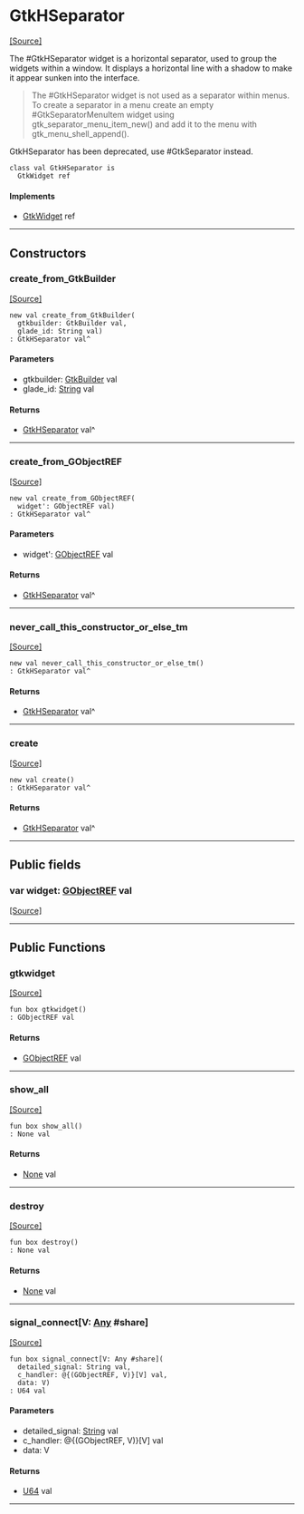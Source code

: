 # GtkHSeparator
<span class="source-link">[[Source]](src/gtk3/GtkHSeparator.md#L6)</span>

The #GtkHSeparator widget is a horizontal separator, used to group the
widgets within a window. It displays a horizontal line with a shadow to
make it appear sunken into the interface.

> The #GtkHSeparator widget is not used as a separator within menus.
> To create a separator in a menu create an empty #GtkSeparatorMenuItem
> widget using gtk_separator_menu_item_new() and add it to the menu with
> gtk_menu_shell_append().

GtkHSeparator has been deprecated, use #GtkSeparator instead.


```pony
class val GtkHSeparator is
  GtkWidget ref
```

#### Implements

* [GtkWidget](gtk3-GtkWidget.md) ref

---

## Constructors

### create_from_GtkBuilder
<span class="source-link">[[Source]](src/gtk3/GtkHSeparator.md#L23)</span>


```pony
new val create_from_GtkBuilder(
  gtkbuilder: GtkBuilder val,
  glade_id: String val)
: GtkHSeparator val^
```
#### Parameters

*   gtkbuilder: [GtkBuilder](gtk3-GtkBuilder.md) val
*   glade_id: [String](builtin-String.md) val

#### Returns

* [GtkHSeparator](gtk3-GtkHSeparator.md) val^

---

### create_from_GObjectREF
<span class="source-link">[[Source]](src/gtk3/GtkHSeparator.md#L26)</span>


```pony
new val create_from_GObjectREF(
  widget': GObjectREF val)
: GtkHSeparator val^
```
#### Parameters

*   widget': [GObjectREF](minimal-browser-..-gobject-GObjectREF.md) val

#### Returns

* [GtkHSeparator](gtk3-GtkHSeparator.md) val^

---

### never_call_this_constructor_or_else_tm
<span class="source-link">[[Source]](src/gtk3/GtkHSeparator.md#L29)</span>


```pony
new val never_call_this_constructor_or_else_tm()
: GtkHSeparator val^
```

#### Returns

* [GtkHSeparator](gtk3-GtkHSeparator.md) val^

---

### create
<span class="source-link">[[Source]](src/gtk3/GtkHSeparator.md#L33)</span>


```pony
new val create()
: GtkHSeparator val^
```

#### Returns

* [GtkHSeparator](gtk3-GtkHSeparator.md) val^

---

## Public fields

### var widget: [GObjectREF](minimal-browser-..-gobject-GObjectREF.md) val
<span class="source-link">[[Source]](src/gtk3/GtkHSeparator.md#L19)</span>



---

## Public Functions

### gtkwidget
<span class="source-link">[[Source]](src/gtk3/GtkHSeparator.md#L21)</span>


```pony
fun box gtkwidget()
: GObjectREF val
```

#### Returns

* [GObjectREF](minimal-browser-..-gobject-GObjectREF.md) val

---

### show_all
<span class="source-link">[[Source]](src/gtk3/GtkWidget.md#L4)</span>


```pony
fun box show_all()
: None val
```

#### Returns

* [None](builtin-None.md) val

---

### destroy
<span class="source-link">[[Source]](src/gtk3/GtkWidget.md#L7)</span>


```pony
fun box destroy()
: None val
```

#### Returns

* [None](builtin-None.md) val

---

### signal_connect\[V: [Any](builtin-Any.md) #share\]
<span class="source-link">[[Source]](src/gtk3/GtkWidget.md#L10)</span>


```pony
fun box signal_connect[V: Any #share](
  detailed_signal: String val,
  c_handler: @{(GObjectREF, V)}[V] val,
  data: V)
: U64 val
```
#### Parameters

*   detailed_signal: [String](builtin-String.md) val
*   c_handler: @{(GObjectREF, V)}[V] val
*   data: V

#### Returns

* [U64](builtin-U64.md) val

---

